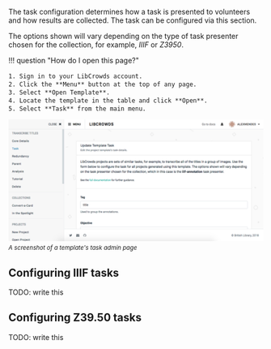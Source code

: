 The task configuration determines how a task is presented to volunteers and
how results are collected. The task can be configured via this section.

The options shown will vary depending on the type of task presenter chosen for
the collection, for example, *IIIF* or *Z3950*.

!!! question "How do I open this page?"

    1. Sign in to your LibCrowds account.
    2. Click the **Menu** button at the top of any page.
    3. Select **Open Template**.
    4. Locate the template in the table and click **Open**.
    5. Select **Task** from the main menu.

![A screenshot of a template's task admin page](/assets/img/template/task.png?raw=true)
<br><small>*A screenshot of a template's task admin page*</small>

## Configuring IIIF tasks

TODO: write this

## Configuring Z39.50 tasks

TODO: write this
